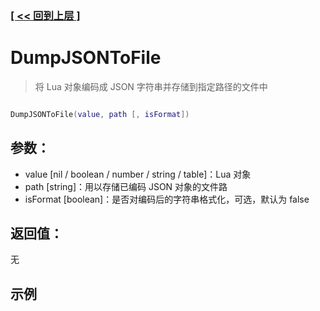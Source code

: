 ### [[ << 回到上层 ]](index.md)

# DumpJSONToFile

> 将 Lua 对象编码成 JSON 字符串并存储到指定路径的文件中

```lua

DumpJSONToFile(value, path [, isFormat])

```

## 参数：

+ value [nil / boolean / number / string / table]：Lua 对象
+ path [string]：用以存储已编码 JSON 对象的文件路
+ isFormat [boolean]：是否对编码后的字符串格式化，可选，默认为 false

## 返回值：

无

## 示例

```lua

```
